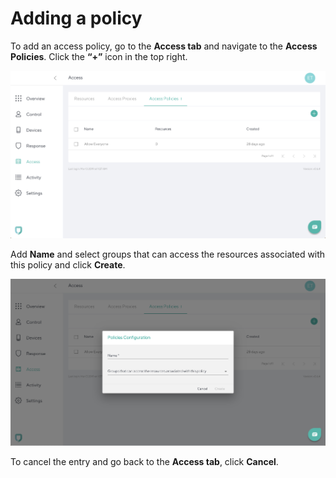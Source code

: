 # Adding a policy

To add an access policy, go to the **Access tab** and navigate to the **Access Policies**. Click the **“+”** icon in the top right.

![Control Screen](imgs/access_policies.png)

Add **Name** and select groups that can access the resources associated with this policy and click **Create**. 

![Add Policy](imgs/access_add_policy.png)

To cancel the entry and go back to the **Access tab**, click **Cancel**.

